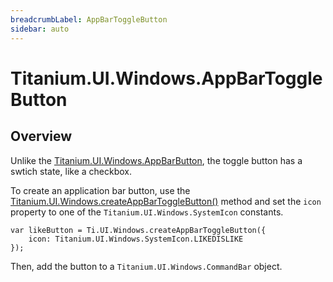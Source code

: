 ```yaml
---
breadcrumbLabel: AppBarToggleButton
sidebar: auto
---
```


# Titanium.UI.Windows.AppBarToggleButton

<ProxySummary/>

## Overview

Unlike the [Titanium.UI.Windows.AppBarButton](Titanium.UI.Windows.AppBarButton), the toggle button has a swtich state, like a
checkbox.

To create an application bar button, use the
[Titanium.UI.Windows.createAppBarToggleButton()](Titanium.UI.Windows.createAppBarToggleButton) method
and set the `icon` property to one of the `Titanium.UI.Windows.SystemIcon` constants.

    var likeButton = Ti.UI.Windows.createAppBarToggleButton({
        icon: Titanium.UI.Windows.SystemIcon.LIKEDISLIKE
    });

Then, add the button to a `Titanium.UI.Windows.CommandBar` object.

<ApiDocs/>
